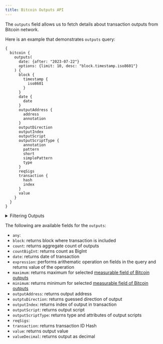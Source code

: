 ```yaml
---
title: Bitcoin Outputs API
---
```


<head>
<meta name="title" content="Bitcoin Outputs API"/>
<meta name="description" content="Get information on wallet outputs and fund flow on the Bitcoin blockchain. Also, get information on blocks for tokens or NFTs on the Bitcoin blockchain."/>
<meta name="keywords" content="Bitcoin api, Bitcoin python api, Bitcoin nft api, Bitcoin scan api, Bitcoin matic api, Bitcoin api docs, Bitcoin crypto api, Bitcoin blockchain api,matic network api"/>
<meta name="robots" content="index, follow"/>
<meta http-equiv="Content-Type" content="text/html; charset=utf-8"/>
<meta name="language" content="English"/>

<!-- Open Graph / Facebook -->
<meta property="og:type" content="website" />
<meta property="og:title" content="Bitcoin Outputs API" />
<meta property="og:description" content="Get information on wallet outputs and fund flow on the Bitcoin blockchain. Also, get information on blocks for tokens or NFTs on the Bitcoin blockchain." />

<!-- Twitter -->
<meta property="twitter:card" content="summary_large_image" />
<meta property="twitter:title" content="Bitcoin Outputs API" />
<meta property="twitter:description" content="Get information on wallet outputs and fund flow on Bitcoin blockchain. Also, get blocks information for tokens or NFTs on the Bitcoin blockchain." />
</head>

The `outputs` field allows us to fetch details about transaction outputs from Bitcoin network.

Here is an example that demonstrates `outputs` query:

```
{
  bitcoin {
    outputs(
      date: {after: "2023-07-22"}
      options: {limit: 10, desc: "block.timestamp.iso8601"}
    ) {
      block {
        timestamp {
          iso8601
        }
      }
      date {
        date
      }
      outputAddress {
        address
        annotation
      }
      outputDirection
      outputIndex
      outputScript
      outputScriptType {
        annotation
        pattern
        short
        simplePattern
        type
      }
      reqSigs
      transaction {
        hash
        index
      }
      value
    }
  }
}
```

<details>
<summary>Filtering Outputs</summary>

-   `any`:
-   `date`: filter by selecting date in rang, list or just date
-   `height`: filter by block height
-   `options`: filter returned data by ordering, limiting, and constraining it.
-   `outputAddress`: filter by output address of transaction
-   `outputDirection`: filter by output direction
-   `outputIndex`: filter by index of the output in the transaction
-   `outputScriptType`: filter by output script
-   `outputValue`: filter by output value
-   `time`: filter by selecting time in range, list or certain time stamp
-   `txHash`: filter by transaction hash
-   `txIndex`: filter by transaction index in the block

</details>

The following are available fields for the `outputs`:

-   `any`:
-   `block`: returns block where transaction is included
-   `count`: returns aggregate count of outputs
-   `countBigInt`: returns count as BigInt
-   `date`: returns date of transaction
-   `expression`: performs arithematic operation on fields in the query and returns value of the operation
-   `maximum`: returns maximum for selected [measurable field of Bitcoin outputs](/v1/docs/graphql-reference/enums/bitcoin-outputs-measureable)
-   `minimum`: returns minimum for selected [measurable field of Bitcoin outputs](/v1/docs/graphql-reference/enums/bitcoin-outputs-measureable)
-   `outputAddress`: returns output address
-   `outptuDirection`: returns guessed direction of output
-   `outputIndex`: returns index of output in transaction
-   `outputScript`: returns output script
-   `outputScriptType`: returns type and attributes of output scripts
-   `reqSigs`: 
-   `transaction`: returns transaction ID Hash
-   `value`: returns output value
-   `valueDecimal`: returns output as decimal
